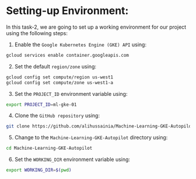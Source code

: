 # Setting-up Environment:

In this task-2, we are going to set up a working environment for our project using the following steps:

1. Enable the `Google Kubernetes Engine (GKE) API` using:
```bash
gcloud services enable container.googleapis.com
```
2. Set the default `region/zone` using:
```bash
gcloud config set compute/region us-west1
gcloud config set compute/zone us-west1-a 
```
3. Set the `PROJECT_ID` environment variable using:
```bash
export PROJECT_ID=ml-gke-01
```
4. Clone the `GitHub repository` using:
```bash
git clone https://github.com/alihussainia/Machine-Learning-GKE-Autopilot.git
```
5. Change to the `Machine-Learning-GKE-Autopilot` directory using:
```bash
cd Machine-Learning-GKE-Autopilot
```
6. Set the `WORKING_DIR` environment variable using:
```bash
export WORKING_DIR=$(pwd)
```
